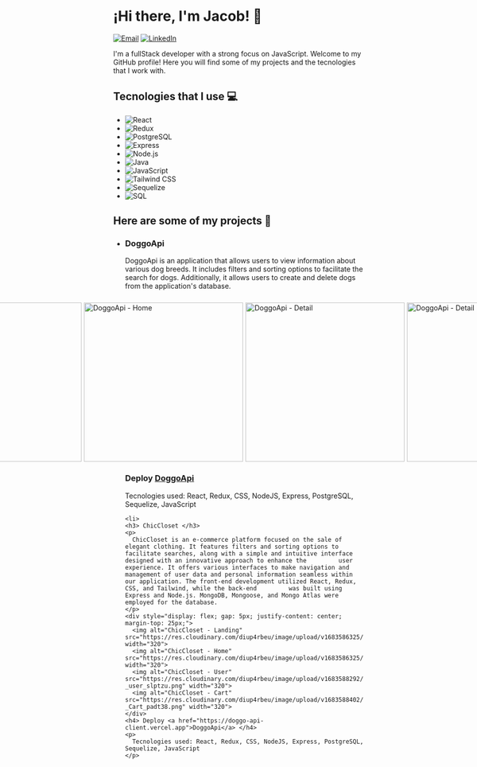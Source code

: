 <h1>¡Hi there, I'm Jacob! 👋</h1>

<p >
  <a href="mailto:tu-email@example.com"><img alt="Email" src="https://img.shields.io/badge/Email-%23EA4335.svg?&style=for-the-badge&logo=Gmail&logoColor=white"/></a>
  <a href="[Enlace a tu perfil de LinkedIn]"><img alt="LinkedIn" src="https://img.shields.io/badge/LinkedIn-%230077B5.svg?&style=for-the-badge&logo=LinkedIn&logoColor=white"/></a>
</p>

<p >
  I'm a fullStack developer with a strong focus on JavaScript. Welcome to my GitHub profile! Here you will find some of my projects and the tecnologies that I work with.
</p>

<h2 >Tecnologies that I use 💻</h2>

<ul >
  <li>
    <img alt="React" src="https://img.shields.io/badge/React-%2361DAFB.svg?&style=for-the-badge&logo=React&logoColor=white"/>
  </li>
  
  <li>
    <img alt="Redux" src="https://img.shields.io/badge/Redux-%23764ABC.svg?&style=for-the-badge&logo=Redux&logoColor=white"/>
  </li>
  
  <li>
    <img alt="PostgreSQL" src="https://img.shields.io/badge/PostgreSQL-%23336791.svg?&style=for-the-badge&logo=PostgreSQL&logoColor=white"/>
  </li>
  
  <li>
    <img alt="Express" src="https://img.shields.io/badge/Express-%23000000.svg?&style=for-the-badge&logo=Express&logoColor=white"/>
  </li>
  
  <li> 
    <img alt="Node.js" src="https://img.shields.io/badge/Node.js-%23339933.svg?&style=for-the-badge&logo=Node.js&logoColor=white"/>
  </li>
  
  <li>
    <img alt="Java" src="https://img.shields.io/badge/Java-%23007396.svg?&style=for-the-badge&logo=Java&logoColor=white"/>
  </li>
  
  <li>
    <img alt="JavaScript" src="https://img.shields.io/badge/JavaScript-%23F7DF1E.svg?&style=for-the-badge&logo=JavaScript&logoColor=black"/>
  </li>
  
  <li>
    <img alt="Tailwind CSS" src="https://img.shields.io/badge/Tailwind%20CSS-%2338B2AC.svg?&style=for-the-badge&logo=Tailwind%20CSS&logoColor=white"/>
  </li>
  
  <li>
    <img alt="Sequelize" src="https://img.shields.io/badge/Sequelize-%234169E1.svg?&style=for-the-badge&logo=Sequelize&logoColor=white"/>
  </li>
  
  <li>
    <img alt="SQL" src="https://img.shields.io/badge/SQL-%2300F.svg?&style=for-the-badge&logo=MySQL&logoColor=white"/>
  </li>
</ul>

<h2 >Here are some of my projects 📂</h2>

<ul>
  <li>
    <h3> DoggoApi </h3>
    <p>
      DoggoApi is an application that allows users to view information about various dog breeds. It includes filters and sorting options to facilitate the search for dogs. 
      Additionally, it allows users to create and delete dogs from the application's database.
    </p>
    <div style="display: flex; gap: 5px; justify-content: center; margin-top: 25px;">
      <img alt="DoggoApi - Landing" src="https://res.cloudinary.com/diup4rbeu/image/upload/v1683586325/DoggoApi_-_Landing_ddulpx.png" width="320">
      <img alt="DoggoApi - Home" src="https://res.cloudinary.com/diup4rbeu/image/upload/v1683586325/DoggoApi_-_Home_sqkwcd.png" width="320">
      <img alt="DoggoApi - Detail" src="https://res.cloudinary.com/diup4rbeu/image/upload/v1683586326/DoggoApi_-_DetailDog_ky8kov.png" width="320">
      <img alt="DoggoApi - Detail" src="https://res.cloudinary.com/diup4rbeu/image/upload/v1683588108/DoggoApi_-_Form_ksz0pk.png" width="320">
    </div>
    <h3> Deploy <a href="https://doggo-api-client.vercel.app">DoggoApi</a> </h3>
    <p>
      Tecnologies used: React, Redux, CSS, NodeJS, Express, PostgreSQL, Sequelize, JavaScript
    </p>
  </li>
  
    <li>
    <h3> ChicCloset </h3>
    <p>
      ChicCloset is an e-commerce platform focused on the sale of elegant clothing. It features filters and sorting options to facilitate searches, along with a simple and intuitive interface designed with an innovative approach to enhance the         user experience. It offers various interfaces to make navigation and management of user data and personal information seamless within our application. The front-end development utilized React, Redux, CSS, and Tailwind, while the back-end         was built using Express and Node.js. MongoDB, Mongoose, and Mongo Atlas were employed for the database.
    </p>
    <div style="display: flex; gap: 5px; justify-content: center; margin-top: 25px;">
      <img alt="ChicCloset - Landing" src="https://res.cloudinary.com/diup4rbeu/image/upload/v1683586325/LandingChicCloset_kstmap.png" width="320">
      <img alt="ChicCloset - Home" src="https://res.cloudinary.com/diup4rbeu/image/upload/v1683586325/ChicCloset_Home_oh3whg.png" width="320">
      <img alt="ChicCloset - User" src="https://res.cloudinary.com/diup4rbeu/image/upload/v1683588292/ChicCloset_-_user_slptzu.png" width="320">
      <img alt="ChicCloset - Cart" src="https://res.cloudinary.com/diup4rbeu/image/upload/v1683588402/ChicCloset_-_Cart_padt38.png" width="320">
    </div>
    <h4> Deploy <a href="https://doggo-api-client.vercel.app">DoggoApi</a> </h4>
    <p>
      Tecnologies used: React, Redux, CSS, NodeJS, Express, PostgreSQL, Sequelize, JavaScript
    </p>
  </li>
</ul>
<!--
**Jcooob/Jcooob** is a ✨ _special_ ✨ repository because its `README.md` (this file) appears on your GitHub profile.

Here are some ideas to get you started:

- 🔭 I’m currently working on ...
- 🌱 I’m currently learning ...
- 👯 I’m looking to collaborate on ...
- 🤔 I’m looking for help with ...
- 💬 Ask me about ...
- 📫 How to reach me: ...
- 😄 Pronouns: ...
- ⚡ Fun fact: ...
-->
